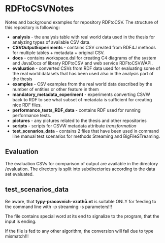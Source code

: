 # RDFtoCSVNotes
Notes and background examples for repository RDFtoCSV. The structure of this repository is following:
- **analysis** - the analysis table with real world data used in the thesis for analyzing types of available CSV data.
- **CSVOutputExperiments** - contains CSV created from RDF4J methods for multiple tables + metadata + original CSV. 
- **docs** - contains workspace.dsl for creating C4 diagrams of the system and JavaDocs of library RDFtoCSV and web service RDFtoCSVWAPI.
- **evaluation** - converted CSVs from RDF data used for evaluating some of the real world datasets that has been used also in the analysis part of the thesis
- **examples** - CSV examples from the real world data described by the number of entities or other feature in them
- **mandatory_metadata_experiment** - experiments converting CSVW back to RDF to see what subset of metadata is sufficient for creating nice RDF files.
- **performance_tests_RDF_data** - contains RDF used for running performance tests. 
- **pictures** - any pictures related to the thesis and other repositories
- **scripts** - scripts for CSVW metadata attribute *transformation*
- **test_scenarios_data** - contains 2 files that have been used in command line manual test scenarios for methods Streaming and BigFileSTreaming.



## Evaluation
The evaluation CSVs for comparison of output are available in the directory /evaluation.
The directory is split into subdirectories according to the data set evaluated.

## test_scenarios_data
Be aware, that **typy-pracovních-vzathů.nt** is suitable ONLY for feeding to the command line with -p streaming -s parameters!!!

The file contains special word at its end to signalize to the program, that the input is ending. 

If the file is fed to any other algorithm, the conversion will fail due to type mismatch!!!